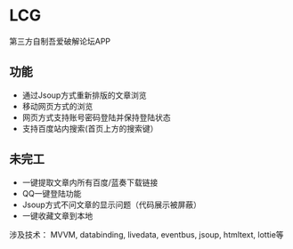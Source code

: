 # LCG
第三方自制吾爱破解论坛APP
## 功能
 - 通过Jsoup方式重新排版的文章浏览
 - 移动网页方式的浏览
 - 网页方式支持账号密码登陆并保持登陆状态
 - 支持百度站内搜索(首页上方的搜索键）
## 未完工
 - 一键提取文章内所有百度/蓝奏下载链接
 - QQ一键登陆功能
 - Jsoup方式不问文章的显示问题（代码展示被屏蔽）
 - 一键收藏文章到本地

涉及技术：
MVVM, databinding, livedata, eventbus, jsoup, htmltext, lottie等
